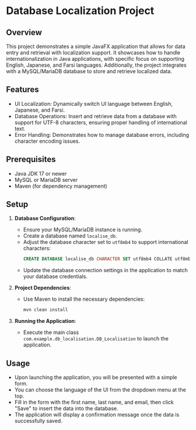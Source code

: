 # Database Localization Project

## Overview

This project demonstrates a simple JavaFX application that allows for data entry and retrieval with localization support. It showcases how to handle internationalization in Java applications, with specific focus on supporting English, Japanese, and Farsi languages. Additionally, the project integrates with a MySQL/MariaDB database to store and retrieve localized data.

## Features

- UI Localization: Dynamically switch UI language between English, Japanese, and Farsi.
- Database Operations: Insert and retrieve data from a database with support for UTF-8 characters, ensuring proper handling of international text.
- Error Handling: Demonstrates how to manage database errors, including character encoding issues.

## Prerequisites

- Java JDK 17 or newer
- MySQL or MariaDB server
- Maven (for dependency management)

## Setup

1. **Database Configuration**:
    - Ensure your MySQL/MariaDB instance is running.
    - Create a database named `localise_db`.
    - Adjust the database character set to `utf8mb4` to support international characters:
      ```sql
      CREATE DATABASE localise_db CHARACTER SET utf8mb4 COLLATE utf8mb4_unicode_ci;
      ```
    - Update the database connection settings in the application to match your database credentials.

2. **Project Dependencies**:
    - Use Maven to install the necessary dependencies:
      ```bash
      mvn clean install
      ```

3. **Running the Application**:
    - Execute the main class `com.example.db_localisation.DB_Localisation` to launch the application.

## Usage

- Upon launching the application, you will be presented with a simple form.
- You can choose the language of the UI from the dropdown menu at the top.
- Fill in the form with the first name, last name, and email, then click "Save" to insert the data into the database.
- The application will display a confirmation message once the data is successfully saved.
